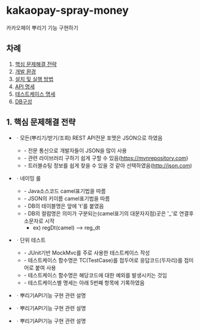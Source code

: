 # kakaopay-spray-money

카카오페이 뿌리기 기능 구현하기

## 차례
1. [핵심 문제해결 전략](#how-to-solve)
2. [개발 환경](#dev-env)
3. [설치 및 실행 방법](#how-to-install)
4. [API 명세](#api-spec)
5. [테스트케이스 명세](#testcase)
6. [DB구성](#db-schema)



<h2 id="how-to-solve">
    1. 핵심 문제해결 전략
</h2>

* ㆍ모든(뿌리기/받기/조회) REST API전문 포맷은 JSON으로 하였음 
    * \- 전문 통신으로 개발자들이 JSON을 많이 사용  
    * \- 관련 라이브러리 구하기 쉽게 구할 수 있음(https://mvnrepository.com)
    * \- 트러블슈팅 정보를 쉽게 찾을 수 있을 것 같아 선택하였음(http://json.com)  
  
* ㆍ네이밍 룰  
    * \- Java소스코드 camel표기법을 따름
    * \- JSON의 키이름 camel표기법을 따름  
    * \- DB의 테이블명은 앞에 't'를 붙였음
    * \- DB의 컬럼명은 의미가 구분되는(camel표기의 대문자지점)곳은 '\_'로 연결후 소문자로 시작  
        * ex) regDt(camel) --> reg_dt  
  
* ㆍ단위 테스트
    * \- JUnit기반 MockMvc를 주로 사용한 테스트케이스 작성
    * \- 테스트케이스 함수명은 TC(TestCase)를 접두어로 응답코드(두자리)를 접미어로 붙여 사용
    * \- 테스트케이스 함수명은 해당코드에 대한 예외를 발생시키는 것임
    * \- 테스트케이스별 명세는 아래 5번째 항목에 기록하였음

* ㆍ뿌리기API기능 구현 관련 설명  
* ㆍ뿌리기API기능 구현 관련 설명  
* ㆍ뿌리기API기능 구현 관련 설명  

